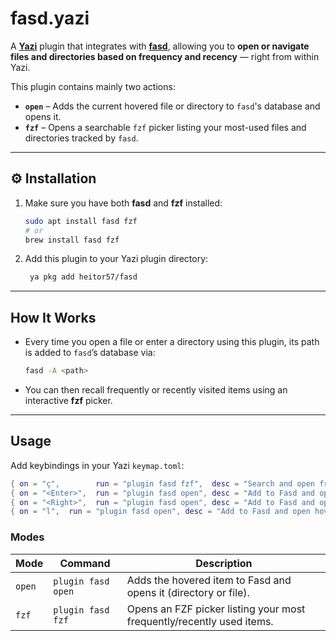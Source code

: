 fasd.yazi
=======================

A [**Yazi**](https://github.com/sxyazi/yazi) plugin that integrates with [**fasd**](https://github.com/clvv/fasd), allowing you to **open or navigate files and directories based on frequency and recency** — right from within Yazi.

This plugin contains mainly two actions:

*   **`open`** – Adds the current hovered file or directory to `fasd`'s database and opens it.
*   **`fzf`** – Opens a searchable `fzf` picker listing your most-used files and directories tracked by `fasd`.

* * *

⚙️ Installation
---------------

1.  Make sure you have both **fasd** and **fzf** installed:
    ```bash
    sudo apt install fasd fzf
    # or
    brew install fasd fzf
    ```
2.  Add this plugin to your Yazi plugin directory:
    ```bash
     ya pkg add heitor57/fasd
    ```

* * *

How It Works
---------------

*   Every time you open a file or enter a directory using this plugin, its path is added to `fasd`’s database via:
    ```bash
    fasd -A <path>
    ```
*   You can then recall frequently or recently visited items using an interactive **fzf** picker.

* * *

Usage
--------

Add keybindings in your Yazi `keymap.toml`:

```lua
{ on = "ç",        run = "plugin fasd fzf",  desc = "Search and open from Fasd using fzf" },
{ on = "<Enter>",  run = "plugin fasd open", desc = "Add to Fasd and open hovered item" },
{ on = "<Right>",  run = "plugin fasd open", desc = "Add to Fasd and open hovered item" },
{ on = "l",  run = "plugin fasd open", desc = "Add to Fasd and open hovered item" },
```

### Modes

| Mode | Command | Description |
| --- | --- | --- |
| `open` | `plugin fasd open` | Adds the hovered item to Fasd and opens it (directory or file). |
| `fzf` | `plugin fasd fzf` | Opens an FZF picker listing your most frequently/recently used items. |

